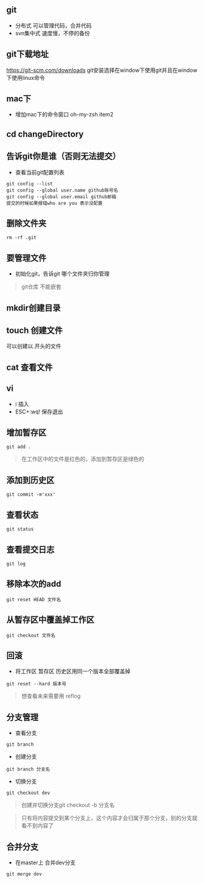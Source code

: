 ## git
- 分布式 可以管理代码，合并代码
- svn集中式  速度慢，不停的备份

## git下载地址
https://git-scm.com/downloads
git安装选择在window下使用git并且在window下使用linux命令

## mac下 
- 增加mac下的命令窗口 oh-my-zsh item2

## cd  changeDirectory


## 告诉git你是谁（否则无法提交）
- 查看当前git配置列表
```
git config --list
git config --global user.name github账号名
git config --global user.email github邮箱
提交的时候如果报错who are you 表示没配置
```
## 删除文件夹
```
rm -rf .git
```

## 要管理文件
- 初始化git，告诉git 哪个文件夹归你管理

> git仓库 不能嵌套


## mkdir创建目录

## touch 创建文件
可以创建以.开头的文件

## cat 查看文件

## vi
- i 插入
- ESC+:wq! 保存退出

## 增加暂存区
```
git add .
```
> 在工作区中的文件是红色的，添加到暂存区是绿色的

## 添加到历史区
```
git commit -m'xxx'
```
## 查看状态
```
git status
```
## 查看提交日志
```
git log
```
## 移除本次的add
```
git reset HEAD 文件名
```
## 从暂存区中覆盖掉工作区 
```
git checkout 文件名
```

## 回滚
- 将工作区 暂存区 历史区用同一个版本全部覆盖掉
```
git reset --hard 版本号
```

> 想查看未来需要用 reflog


## 分支管理
- 查看分支
```
git branch 
```
- 创建分支
```
git branch 分支名
```
- 切换分支 
```
git checkout dev
```

> 创建并切换分支git checkout -b 分支名

> 只有将内容提交到某个分支上，这个内容才会归属于那个分支，别的分支就看不到内容了


## 合并分支
- 在master上 合并dev分支
```
git merge dev
```